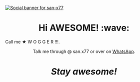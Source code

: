 [![Social banner for san-x77](https://i.imgur.com/CUfMBts.jpeg)](https://i.imgur.com/CUfMBts.jpeg)

<h1 align='center'> Hi AWESOME! :wave:</h1>

<p align='center'>

Call me   ★ W O G G E R !!!.
  

</p>

<p align='center'>Talk me through @ san.x77 or over on <a href="https://whatsapp.com/wa.me/+919895485344">WhatsApp</a>.</p>

<h1 align='center'><i>Stay awesome!</i></h1>
